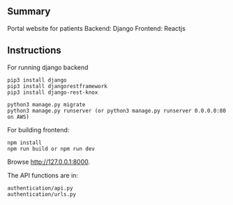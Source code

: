 ## Summary
Portal website for patients
Backend: Django 
Frontend: Reactjs

## Instructions
For running django backend

    pip3 install django
    pip3 install djangorestframework
    pip3 install django-rest-knox
    
    python3 manage.py migrate
    python3 manage.py runserver (or python3 manage.py runserver 0.0.0.0:80 on AWS)

For building frontend:

    npm install
    npm run build or npm run dev

Browse http://127.0.0.1:8000.

The API functions are in:

    authentication/api.py
    authentication/urls.py

